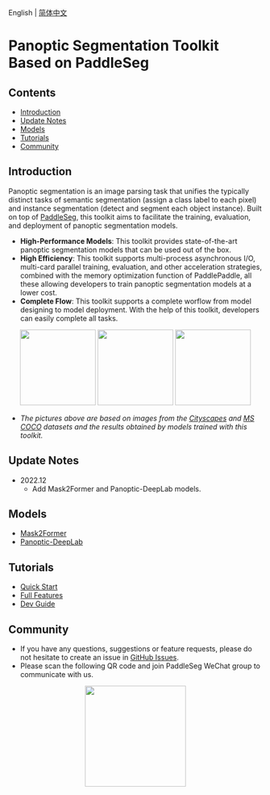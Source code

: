 English | [简体中文](README_CN.md)

# Panoptic Segmentation Toolkit Based on PaddleSeg

## Contents

+ [Introduction](#introduction)
+ [Update Notes](#update-notes)
+ [Models](#models)
+ [Tutorials](#tutorials)
+ [Community](#community)

## Introduction

Panoptic segmentation is an image parsing task that unifies the typically distinct tasks of semantic segmentation (assign a class label to each pixel) and instance segmentation (detect and segment each object instance). Built on top of [PaddleSeg](https://github.com/PaddlePaddle/PaddleSeg), this toolkit aims to facilitate the training, evaluation, and deployment of panoptic segmentation models.

+ **High-Performance Models**: This toolkit provides state-of-the-art panoptic segmentation models that can be used out of the box.
+ **High Efficiency**: This toolkit supports multi-process asynchronous I/O, multi-card parallel training, evaluation, and other acceleration strategies, combined with the memory optimization function of PaddlePaddle, all these allowing developers to train panoptic segmentation models at a lower cost.
+ **Complete Flow**: This toolkit supports a complete worflow from model designing to model deployment. With the help of this toolkit, developers can easily complete all tasks.

<p align="center">
<img src="https://user-images.githubusercontent.com/21275753/210925385-5021e2b6-2d73-4358-a9af-1e91cd9f008d.gif" height="150">
<img src="https://user-images.githubusercontent.com/21275753/210925394-57848331-0bd5-4c30-9fb0-03fc2a789936.gif" height="150">
<img src="https://user-images.githubusercontent.com/21275753/210925397-0b348fcf-b3f9-46cf-9512-b50278138658.gif" height="150">
</p>

+ *The pictures above are based on images from the [Cityscapes](https://www.cityscapes-dataset.com/) and [MS COCO](https://cocodataset.org/#home) datasets and the results obtained by models trained with this toolkit.*

## Update Notes

+ 2022.12
    - Add Mask2Former and Panoptic-DeepLab models.

## Models

+ [Mask2Former](configs/mask2former/README.md)
+ [Panoptic-DeepLab](configs/panoptic_deeplab/README.md)

## Tutorials
+ [Quick Start](docs/quick_start_en.md)
+ [Full Features](docs/full_features_en.md)
+ [Dev Guide](docs/dev_guide_en.md)

## Community

+ If you have any questions, suggestions or feature requests, please do not hesitate to create an issue in [GitHub Issues](https://github.com/PaddlePaddle/PaddleSeg/issues).
+ Please scan the following QR code and join PaddleSeg WeChat group to communicate with us.

<div align="center">
<img src="https://user-images.githubusercontent.com/48433081/174770518-e6b5319b-336f-45d9-9817-da12b1961fb1.jpg" width = "200" />  
</div>